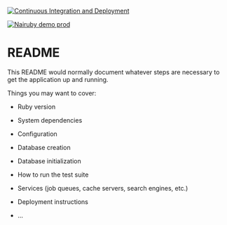 [![Continuous Integration and Deployment](https://github.com/simatei/nairuby-demo/actions/workflows/ci-cd.yml/badge.svg)](https://github.com/simatei/nairuby-demo/actions/workflows/ci-cd.yml)

[![Nairuby demo prod](https://github.com/simatei/nairuby-demo/actions/workflows/docker-build.yml/badge.svg)](https://github.com/simatei/nairuby-demo/actions/workflows/docker-build.yml)


# README

This README would normally document whatever steps are necessary to get the
application up and running.

Things you may want to cover:

* Ruby version

* System dependencies

* Configuration

* Database creation

* Database initialization

* How to run the test suite

* Services (job queues, cache servers, search engines, etc.)

* Deployment instructions

* ...
